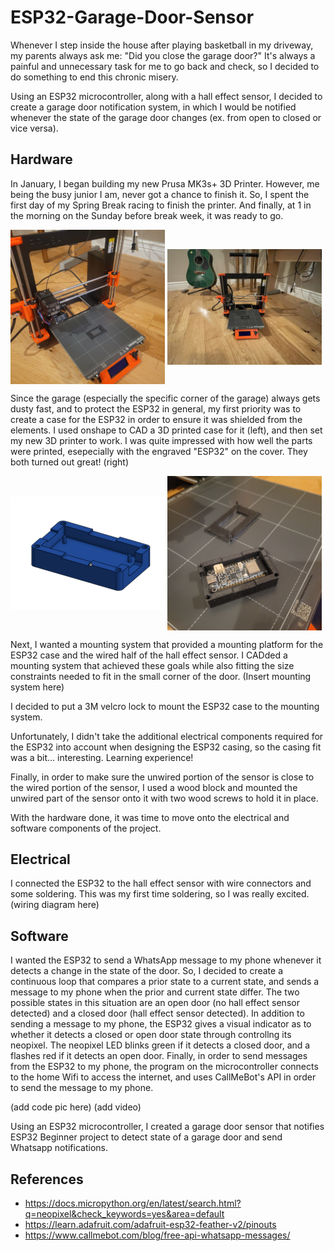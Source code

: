 # ESP32-Garage-Door-Sensor

Whenever I step inside the house after playing basketball in my driveway, my parents always ask me: "Did you close the garage door?" It's always a painful and unnecessary task for me to go back and check, so I decided to do something to end this chronic misery. 

Using an ESP32 microcontroller, along with a hall effect sensor, I decided to create a garage door notification system, in which I would be notified whenever the state of the garage door changes (ex. from open to closed or vice versa). 

## Hardware
In January, I began building my new Prusa MK3s+ 3D Printer. However, me being the busy junior I am, never got a chance to finish it. So, I spent the first day of my Spring Break racing to finish the printer. And finally, at 1 in the morning on the Sunday before break week, it was ready to go.
<p align="left">
  <img src="3dprints/Images/3dprinter.jpg" width=49% align="center" />
  <img src="3dprints/Images/IMG_0114.JPG" width=49% align="center" />
</p>


Since the garage (especially the specific corner of the garage) always gets dusty fast, and to protect the ESP32 in general, my first priority was to create a case for the ESP32 in order to ensure it was shielded from the elements. I used onshape to CAD a 3D printed case for it (left), and then set my new 3D printer to work. I was quite impressed with how well the parts were printed, esepecially with the engraved "ESP32" on the cover. They both turned out great! (right)
<p align="left">
  <img src="3dprints/Images/bottomboximg.png" width=49% align="center" />
  <img src="3dprints/Images/printed_parts.jpg" width=49% align="center" />
</p>

Next, I wanted a mounting system that provided a mounting platform for the ESP32 case and the wired half of the hall effect sensor. I CADded a mounting system that achieved these goals while also fitting the size constraints needed to fit in the small corner of the door. 
(Insert mounting system here)

I decided to put a 3M velcro lock to mount the ESP32 case to the mounting system.

Unfortunately, I didn't take the additional electrical components required for the ESP32 into account when designing the ESP32 casing, so the casing fit was a bit... interesting. Learning experience! 

Finally, in order to make sure the unwired portion of the sensor is close to the wired portion of the sensor, I used a wood block and mounted the unwired part of the sensor onto it with two wood screws to hold it in place.

With the hardware done, it was time to move onto the electrical and software components of the project.

## Electrical
I connected the ESP32 to the hall effect sensor with wire connectors and some soldering. This was my first time soldering, so I was really excited.  
(wiring diagram here)

## Software
I wanted the ESP32 to send a WhatsApp message to my phone whenever it detects a change in the state of the door. So, I decided to create a continuous loop that compares a prior state to a current state, and sends a message to my phone when the prior and current state differ. The two possible states in this situation are an open door (no hall effect sensor detected) and a closed door (hall effect sensor detected). In addition to sending a message to my phone, the ESP32 gives a visual indicator as to whether it detects a closed or open door state through controllng its neopixel. The neopixel LED blinks green if it detects a closed door, and a flashes red if it detects an open door. Finally, in order to send messages from the ESP32 to my phone, the program on the microcontroller connects to the home Wifi to access the internet, and uses CallMeBot's API in order to send the message to my phone.

(add code pic here)
(add video)





Using an ESP32 microcontroller, I created a garage door sensor that notifies 
ESP32 Beginner project to detect state of a garage door and send Whatsapp notifications.

## References

- https://docs.micropython.org/en/latest/search.html?q=neopixel&check_keywords=yes&area=default
- https://learn.adafruit.com/adafruit-esp32-feather-v2/pinouts
- https://www.callmebot.com/blog/free-api-whatsapp-messages/
